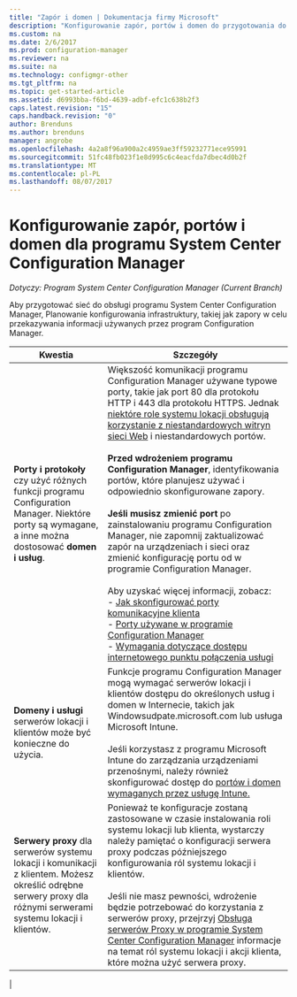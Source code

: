 ```yaml
---
title: "Zapór i domen | Dokumentacja firmy Microsoft"
description: "Konfigurowanie zapór, portów i domen do przygotowania do komunikacji programu System Center Configuration Manager."
ms.custom: na
ms.date: 2/6/2017
ms.prod: configuration-manager
ms.reviewer: na
ms.suite: na
ms.technology: configmgr-other
ms.tgt_pltfrm: na
ms.topic: get-started-article
ms.assetid: d6993bba-f6bd-4639-adbf-efc1c638b2f3
caps.latest.revision: "15"
caps.handback.revision: "0"
author: Brenduns
ms.author: brenduns
manager: angrobe
ms.openlocfilehash: 4a2a8f96a900a2c4959ae3ff59232771ece95991
ms.sourcegitcommit: 51fc48fb023f1e8d995c6c4eacfda7dbec4d0b2f
ms.translationtype: MT
ms.contentlocale: pl-PL
ms.lasthandoff: 08/07/2017
---
```

# <a name="set-up-firewalls-ports-and-domains-for-system-center-configuration-manager"></a>Konfigurowanie zapór, portów i domen dla programu System Center Configuration Manager

*Dotyczy: Program System Center Configuration Manager (Current Branch)*

Aby przygotować sieć do obsługi programu System Center Configuration Manager, Planowanie konfigurowania infrastruktury, takiej jak zapory w celu przekazywania informacji używanych przez program Configuration Manager.  

|Kwestia|Szczegóły|  
|-------------------|-------------|  
|**Porty i protokoły** czy użyć różnych funkcji programu Configuration Manager. Niektóre porty są wymagane, a inne można dostosować **domen i usług**.|Większość komunikacji programu Configuration Manager używane typowe porty, takie jak port 80 dla protokołu HTTP i 443 dla protokołu HTTPS. Jednak [niektóre role systemu lokacji obsługują korzystanie z niestandardowych witryn sieci Web](/sccm/core/plan-design/network/websites-for-site-system-servers) i niestandardowych portów.<br /><br /> **Przed wdrożeniem programu Configuration Manager**, identyfikowania portów, które planujesz używać i odpowiednio skonfigurowane zapory.<br /><br /> **Jeśli musisz zmienić port** po zainstalowaniu programu Configuration Manager, nie zapomnij zaktualizować zapór na urządzeniach i sieci oraz zmienić konfigurację portu od w programie Configuration Manager.<br /><br /> Aby uzyskać więcej informacji, zobacz: </br>- [Jak skonfigurować porty komunikacyjne klienta](../../../core/clients/deploy/configure-client-communication-ports.md) </br>- [Porty używane w programie Configuration Manager](../../../core/plan-design/hierarchy/ports.md) </br>- [Wymagania dotyczące dostępu internetowego punktu połączenia usługi](/sccm/core/servers/deploy/configure/about-the-service-connection-point#bkmk_urls)|  
|**Domeny i usługi** serwerów lokacji i klientów może być konieczne do użycia.|Funkcje programu Configuration Manager mogą wymagać serwerów lokacji i klientów dostępu do określonych usług i domen w Internecie, takich jak Windowsudpate.microsoft.com lub usługa Microsoft Intune.<br /><br /> Jeśli korzystasz z programu Microsoft Intune do zarządzania urządzeniami przenośnymi, należy również skonfigurować dostęp do [portów i domen wymaganych przez usługę Intune.](https://docs.microsoft.com/en-us/intune/get-started/network-infrastructure-requirements-for-microsoft-intune)|  
|**Serwery proxy** dla serwerów systemu lokacji i komunikacji z klientem. Możesz określić odrębne serwery proxy dla różnymi serwerami systemu lokacji i klientów.|Ponieważ te konfiguracje zostaną zastosowane w czasie instalowania roli systemu lokacji lub klienta, wystarczy należy pamiętać o konfiguracji serwera proxy podczas późniejszego konfigurowania ról systemu lokacji i klientów.<br /><br /> Jeśli nie masz pewności, wdrożenie będzie potrzebować do korzystania z serwerów proxy, przejrzyj [Obsługa serwerów Proxy w programie System Center Configuration Manager](../../../core/plan-design/network/proxy-server-support.md) informacje na temat ról systemu lokacji i akcji klienta, które można użyć serwera proxy.|   
|  
